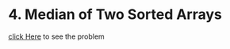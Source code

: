 # 4. Median of Two Sorted Arrays
[click Here](https://leetcode.com/problems/median-of-two-sorted-arrays/) to see the problem
